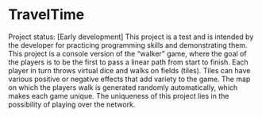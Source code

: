 # TravelTime
Project status: [Early development] 
This project is a test and is intended by the developer for practicing programming skills and demonstrating them. This project is a console version of the “walker” game, where the goal of the players is to be the first to pass a linear path from start to finish. Each player in turn throws virtual dice and walks on fields (tiles). Tiles can have various positive or negative effects that add variety to the game. The map on which the players walk is generated randomly automatically, which makes each game unique. The uniqueness of this project lies in the possibility of playing over the network.
